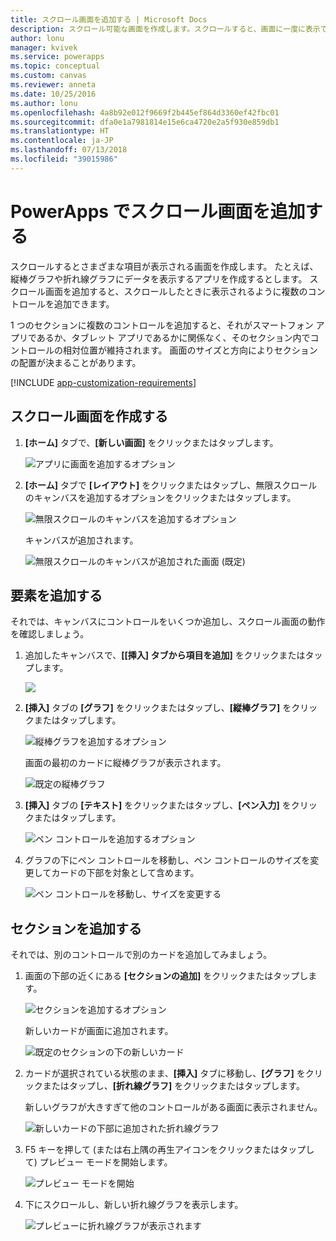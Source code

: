 ```yaml
---
title: スクロール画面を追加する | Microsoft Docs
description: スクロール可能な画面を作成します。スクロールすると、画面に一度に表示できるより多くのコンテンツが表示されます。
author: lonu
manager: kvivek
ms.service: powerapps
ms.topic: conceptual
ms.custom: canvas
ms.reviewer: anneta
ms.date: 10/25/2016
ms.author: lonu
ms.openlocfilehash: 4a8b92e012f9669f2b445ef864d3360ef42fbc01
ms.sourcegitcommit: dfa0e1a7981814e15e6ca4720e2a5f930e859db1
ms.translationtype: HT
ms.contentlocale: ja-JP
ms.lasthandoff: 07/13/2018
ms.locfileid: "39015986"
---
```

# <a name="add-a-scrolling-screen-in-powerapps"></a>PowerApps でスクロール画面を追加する
スクロールするとさまざまな項目が表示される画面を作成します。 たとえば、縦棒グラフや折れ線グラフにデータを表示するアプリを作成するとします。 スクロール画面を追加すると、スクロールしたときに表示されるように複数のコントロールを追加できます。

1 つのセクションに複数のコントロールを追加すると、それがスマートフォン アプリであるか、タブレット アプリであるかに関係なく、そのセクション内でコントロールの相対位置が維持されます。 画面のサイズと方向によりセクションの配置が決まることがあります。  

[!INCLUDE [app-customization-requirements](../../includes/app-customization-requirements.md)]

## <a name="create-a-scrolling-screen"></a>スクロール画面を作成する
1. **[ホーム]** タブで、**[新しい画面]** をクリックまたはタップします。
   
    ![アプリに画面を追加するオプション][1]
2. **[ホーム]** タブで **[レイアウト]** をクリックまたはタップし、無限スクロールのキャンバスを追加するオプションをクリックまたはタップします。  
   
    ![無限スクロールのキャンバスを追加するオプション][2]
   
    キャンバスが追加されます。  
   
    ![無限スクロールのキャンバスが追加された画面 (既定)][3]

## <a name="add-elements"></a>要素を追加する
それでは、キャンバスにコントロールをいくつか追加し、スクロール画面の動作を確認しましょう。

1. 追加したキャンバスで、**[[挿入] タブから項目を追加]** をクリックまたはタップします。
   
    ![][4]
2. **[挿入]** タブの **[グラフ]** をクリックまたはタップし、**[縦棒グラフ]** をクリックまたはタップします。
   
    ![縦棒グラフを追加するオプション][5]
   
    画面の最初のカードに縦棒グラフが表示されます。  
   
    ![既定の縦棒グラフ][7]
3. **[挿入]** タブの **[テキスト]** をクリックまたはタップし、**[ペン入力]** をクリックまたはタップします。  
   
    ![ペン コントロールを追加するオプション][8]
4. グラフの下にペン コントロールを移動し、ペン コントロールのサイズを変更してカードの下部を対象として含めます。  
   
    ![ペン コントロールを移動し、サイズを変更する][9]

## <a name="add-a-section"></a>セクションを追加する
それでは、別のコントロールで別のカードを追加してみましょう。

1. 画面の下部の近くにある **[セクションの追加]** をクリックまたはタップします。  
   
    ![セクションを追加するオプション][10]
   
    新しいカードが画面に追加されます。  
   
    ![既定のセクションの下の新しいカード][11]
2. カードが選択されている状態のまま、**[挿入]** タブに移動し、**[グラフ]** をクリックまたはタップし、**[折れ線グラフ]** をクリックまたはタップします。
   
    新しいグラフが大きすぎて他のコントロールがある画面に表示されません。  
   
    ![新しいカードの下部に追加された折れ線グラフ][12]
3. F5 キーを押して (または右上隅の再生アイコンをクリックまたはタップして) プレビュー モードを開始します。
   
    ![プレビュー モードを開始](./media/add-scrolling-screen/open-preview.png)
4. 下にスクロールし、新しい折れ線グラフを表示します。  
   
    ![プレビューに折れ線グラフが表示されます][13]

[1]: ./media/add-scrolling-screen/add-screen.png
[2]: ./media/add-scrolling-screen/add-canvas.png
[3]: ./media/add-scrolling-screen/default-canvas.png
[4]: ./media/add-scrolling-screen/insert-visual.png
[5]: ./media/add-scrolling-screen/add-chart.png
[7]: ./media/add-scrolling-screen/default-chart.png
[8]: ./media/add-scrolling-screen/add-pen.png
[9]: ./media/add-scrolling-screen/move-resize-pen.png
[10]: ./media/add-scrolling-screen/add-section.png
[11]: ./media/add-scrolling-screen/new-card.png
[12]: ./media/add-scrolling-screen/add-line-chart.png
[13]: ./media/add-scrolling-screen/line-chart-preview.png
